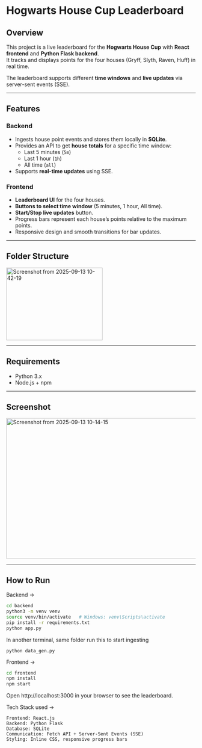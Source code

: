 # Hogwarts House Cup Leaderboard

## Overview
This project is a live leaderboard for the **Hogwarts House Cup** with **React frontend** and **Python Flask backend**.  
It tracks and displays points for the four houses (Gryff, Slyth, Raven, Huff) in real time.  

The leaderboard supports different **time windows** and **live updates** via server-sent events (SSE).

---

## Features

### Backend
- Ingests house point events and stores them locally in **SQLite**.  
- Provides an API to get **house totals** for a specific time window:  
  - Last 5 minutes (`5m`)  
  - Last 1 hour (`1h`)  
  - All time (`all`)  
- Supports **real-time updates** using SSE.

### Frontend
- **Leaderboard UI** for the four houses.  
- **Buttons to select time window** (5 minutes, 1 hour, All time).  
- **Start/Stop live updates** button.  
- Progress bars represent each house’s points relative to the maximum points.  
- Responsive design and smooth transitions for bar updates.  

---

## Folder Structure
<img width="256" height="193" alt="Screenshot from 2025-09-13 10-42-19" src="https://github.com/user-attachments/assets/cda48b7c-5b27-408e-a684-7c5f41fcf9b5" />


---

## Requirements
- Python 3.x
- Node.js + npm
---
## Screenshot
<img width="738" height="374" alt="Screenshot from 2025-09-13 10-14-15" src="https://github.com/user-attachments/assets/70589ad7-b7cb-48fc-a4fe-9aa1891531a4" />

---

## How to Run

Backend ->
```bash
cd backend
python3 -m venv venv
source venv/bin/activate   # Windows: venv\Scripts\activate
pip install -r requirements.txt
python app.py
```
In another terminal, same folder run this to start ingesting
```
python data_gen.py
```
Frontend ->
```bash
cd frontend
npm install
npm start
```

Open http://localhost:3000 in your browser to see the leaderboard.

Tech Stack used ->
```
Frontend: React.js
Backend: Python Flask
Database: SQLite
Communication: Fetch API + Server-Sent Events (SSE)
Styling: Inline CSS, responsive progress bars
```
